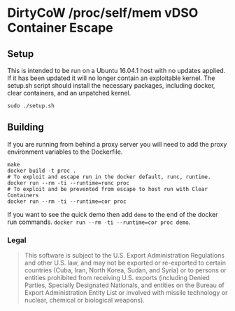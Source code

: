 # DirtyCoW /proc/self/mem vDSO Container Escape

## Setup

This is intended to be run on a Ubuntu 16.04.1 host with no updates applied. If
it has been updated it will no longer contain an exploitable kernel. The
setup.sh script should install the necessary packages, including docker, clear
containers, and an unpatched kernel.

```
sudo ./setup.sh
```

## Building

If you are running from behind a proxy server you will need to add the proxy
environment variables to the Dockerfile.

```
make
docker build -t proc .
# To exploit and escape run in the docker default, runc, runtime.
docker run --rm -ti --runtime=runc proc
# To exploit and be prevented from escape to host run with Clear Containers
docker run --rm -ti --runtime=cor proc
```

If you want to see the quick demo then add `demo` to the end of the docker run
commands. `docker run --rm -ti --runtime=cor proc demo`.

### Legal

> This software is subject to the U.S. Export Administration Regulations and
> other U.S. law, and may not be exported or re-exported to certain countries
> (Cuba, Iran, North Korea, Sudan, and Syria) or to persons or entities
> prohibited from receiving U.S. exports (including Denied Parties, Specially
> Designated Nationals, and entities on the Bureau of Export Administration
> Entity List or involved with missile technology or nuclear, chemical or
> biological weapons).
